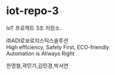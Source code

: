 # iot-repo-3
IoT 프로젝트 3조 저장소. 

㈜ADI로보로지스틱스솔루션\
High efficiency, Safety First, ECO-friendly\
Automation is Allways Right

한영철,곽민기,김민경,박서연
